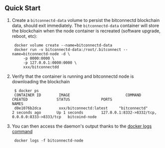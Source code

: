 Quick Start
-----------

1. Create a `bitconnectd-data` volume to persist the bitconnectd blockchain data, should exit immediately.  The `bitconnectd-data` container will store the blockchain when the node container is recreated (software upgrade, reboot, etc):

        docker volume create --name=bitconnectd-data
        docker run -v bitconnectd-data:/root/.bitconnect --name=bitconnectd-node -d \
            -p 0000:0000 \
            -p 127.0.0.1:0000:0000 \
            xxx/bitconnectdd

2. Verify that the container is running and bitconnectd node is downloading the blockchain

        $ docker ps
        CONTAINER ID        IMAGE                         COMMAND             CREATED             STATUS              PORTS                                              NAMES
        d0e1076b2dca        xxx/bitconnectd:latest     "bitconnectd"       2 seconds ago       Up 1 seconds        127.0.0.1:8332->8332/tcp, 0.0.0.0:8333->8333/tcp   bitcoind-node

3. You can then access the daemon's output thanks to the [docker logs command]( https://docs.docker.com/reference/commandline/cli/#logs)

        docker logs -f bitconnectd-node
